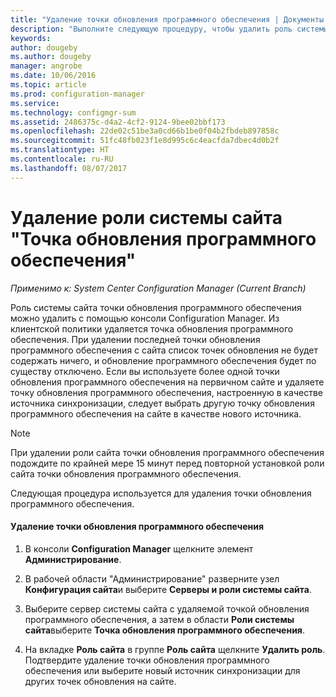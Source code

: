 ```yaml
---
title: "Удаление точки обновления программного обеспечения | Документы Майкрософт"
description: "Выполните следующую процедуру, чтобы удалить роль системы сайта точки обновления программного обеспечения из консоли Configuration Manager."
keywords: 
author: dougeby
ms.author: dougeby
manager: angrobe
ms.date: 10/06/2016
ms.topic: article
ms.prod: configuration-manager
ms.service: 
ms.technology: configmgr-sum
ms.assetid: 2486375c-d4a2-4cf2-9124-9bee02bbf173
ms.openlocfilehash: 22de02c51be3a0cd66b1be0f04b2fbdeb897858c
ms.sourcegitcommit: 51fc48fb023f1e8d995c6c4eacfda7dbec4d0b2f
ms.translationtype: HT
ms.contentlocale: ru-RU
ms.lasthandoff: 08/07/2017
---
```

#  <a name="BKMK_RemoveSUP"></a> Удаление роли системы сайта "Точка обновления программного обеспечения"  

*Применимо к: System Center Configuration Manager (Current Branch)*

Роль системы сайта точки обновления программного обеспечения можно удалить с помощью консоли Configuration Manager. Из клиентской политики удаляется точка обновления программного обеспечения. При удалении последней точки обновления программного обеспечения с сайта список точек обновления не будет содержать ничего, и обновление программного обеспечения будет по существу отключено. Если вы используете более одной точки обновления программного обеспечения на первичном сайте и удаляете точку обновления программного обеспечения, настроенную в качестве источника синхронизации, следует выбрать другую точку обновления программного обеспечения на сайте в качестве нового источника.  

> [!NOTE]  
>  При удалении роли сайта точки обновления программного обеспечения подождите по крайней мере 15 минут перед повторной установкой роли сайта точки обновления программного обеспечения.  

 Следующая процедура используется для удаления точки обновления программного обеспечения.  

#### <a name="to-remove-the-software-update-point"></a>Удаление точки обновления программного обеспечения  

1.  В консоли **Configuration Manager** щелкните элемент **Администрирование**.  

2.  В рабочей области "Администрирование" разверните узел **Конфигурация сайта**и выберите **Серверы и роли системы сайта**.  

3.  Выберите сервер системы сайта с удаляемой точкой обновления программного обеспечения, а затем в области **Роли системы сайта**выберите **Точка обновления программного обеспечения**.  

4.  На вкладке **Роль сайта** в группе **Роль сайта** щелкните **Удалить роль**. Подтвердите удаление точки обновления программного обеспечения или выберите новый источник синхронизации для других точек обновления на сайте.  
